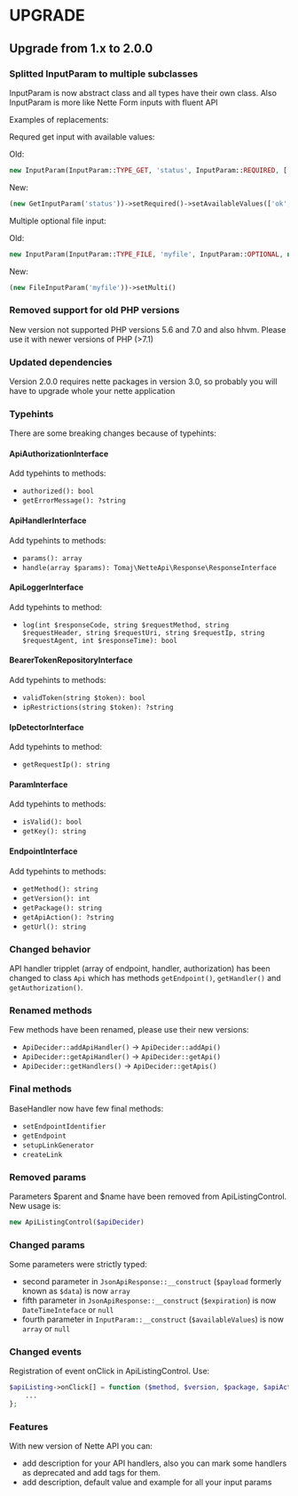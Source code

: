 # UPGRADE

## Upgrade from 1.x to 2.0.0

### Splitted InputParam to multiple subclasses
InputParam is now abstract class and all types have their own class. Also InputParam is more like Nette Form inputs with fluent API

Examples of replacements:

Requred get input with available values:

Old:
```php
new InputParam(InputParam::TYPE_GET, 'status', InputParam::REQUIRED, ['ok', 'error'])
```

New:
```php
(new GetInputParam('status'))->setRequired()->setAvailableValues(['ok', 'error'])
```

Multiple optional file input:

Old:
```php
new InputParam(InputParam::TYPE_FILE, 'myfile', InputParam::OPTIONAL, null, true)
```

New:
```php
(new FileInputParam('myfile'))->setMulti()
```

### Removed support for old PHP versions
New version not supported PHP versions 5.6 and 7.0 and also hhvm. Please use it with newer versions of PHP (>7.1)

### Updated dependencies
Version 2.0.0 requires nette packages in version 3.0, so probably you will have to upgrade whole your nette application 

### Typehints
There are some breaking changes because of typehints:

#### ApiAuthorizationInterface
Add typehints to methods:
- `authorized(): bool`
- `getErrorMessage(): ?string`

#### ApiHandlerInterface
Add typehints to methods:
- `params(): array`
- `handle(array $params): Tomaj\NetteApi\Response\ResponseInterface`

#### ApiLoggerInterface
Add typehints to method:
- `log(int $responseCode, string $requestMethod, string $requestHeader, string $requestUri, string $requestIp, string $requestAgent, int $responseTime): bool`

#### BearerTokenRepositoryInterface
Add typehints to methods:
- `validToken(string $token): bool`
- `ipRestrictions(string $token): ?string`

#### IpDetectorInterface
Add typehints to method:
- `getRequestIp(): string`

#### ParamInterface
Add typehints to methods:
- `isValid(): bool`
- `getKey(): string`

#### EndpointInterface
Add typehints to methods:
- `getMethod(): string`
- `getVersion(): int`
- `getPackage(): string`
- `getApiAction(): ?string`
- `getUrl(): string`

### Changed behavior
API handler tripplet (array of endpoint, handler, authorization) has been changed to class `Api` which has methods `getEndpoint()`, `getHandler()` and `getAuthorization()`.

### Renamed methods
Few methods have been renamed, please use their new versions:
- `ApiDecider::addApiHandler()` -> `ApiDecider::addApi()`
- `ApiDecider::getApiHandler()` -> `ApiDecider::getApi()`
- `ApiDecider::getHandlers()` -> `ApiDecider::getApis()`

### Final methods
BaseHandler now have few final methods:
- `setEndpointIdentifier` 
- `getEndpoint`
- `setupLinkGenerator`
- `createLink`

### Removed params
Parameters $parent and $name have been removed from ApiListingControl. New usage is:
```php
new ApiListingControl($apiDecider)
```

### Changed params
Some parameters were strictly typed:
- second parameter in `JsonApiResponse::__construct` (`$payload` formerly known as `$data`) is now `array`
- fifth parameter in `JsonApiResponse::__construct` (`$expiration`) is now `DateTimeInteface` or `null`
- fourth parameter in `InputParam::__construct` (`$availableValues`) is now `array` or `null`

### Changed events
Registration of event onClick in ApiListingControl.
Use:
```php
$apiListing->onClick[] = function ($method, $version, $package, $apiAction) {
    ...
};
```

### Features
With new version of Nette API you can:
- add description for your API handlers, also you can mark some handlers as deprecated and add tags for them.
- add description, default value and example for all your input params
